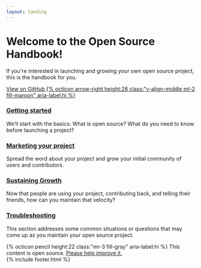 ```yaml
---
layout: landing
---
```


<div class="container-narrow text-center landing-intro">
  <h1>Welcome to the Open Source Handbook!</h1>
  <p class="mb-md-5 lead">
    If you're interested in launching and growing your own open source project, this is the handbook for you.
  </p>
  <a href="https://github.com/{{ site.github.repository_nwo }}">View on GitHub {% octicon arrow-right height:26 class:"v-align-middle ml-2 fill-maroon" aria-label:hi %}</a>
</div>

<div class="container-wide">
  <div class="clearfix gut-3 card-landing">
    <div class="col-md-6 mt-4 mt-lg-7">
      <div class="card p-4">
        <h3>
          <a href="{{ site.baseurl }}/getting-started/">Getting started</a>
        </h3>
        <p class="mb-0">
          We’ll start with the basics: What is open source? What do you need to know before launching a project?
        </p>
      </div>
    </div>
    <div class="col-md-6 mt-4 mt-lg-7">
      <div class="card p-4">
        <h3>
          <a href="{{ site.baseurl }}/marketing/">Marketing your project</a>
        </h3>
        <p class="mb-0">
          Spread the word about your project and grow your initial community of users and contributors.
        </p>
      </div>
    </div>
    <div class="col-md-6 mt-4 mt-lg-5">
      <div class="card p-4">
        <h3>
          <a href="{{ site.baseurl }}/sustaining/">Sustaining Growth</a>
        </h3>
        <p class="mb-0">
          Now that people are using your project, contributing back, and telling their friends, how can you maintain that velocity?
        </p>
      </div>
    </div>
    <div class="col-md-6 mt-4 mt-lg-5">
      <div class="card p-4">
        <h3>
          <a href="{{ site.baseurl }}/troubleshooting/">Troubleshooting</a>
        </h3>
        <p class="mb-0">
          This section addresses some common situations or questions that may come up as you maintain your open source project.
        </p>
      </div>
    </div>
  </div>
</div><!--end container-wide-->

<div class="container-narrow mb-0 my-4 my-md-7">
  <div class="border text-center p-3 p-md-4">
    {% octicon pencil height:22 class:"mr-3 fill-gray" aria-label:hi %}
    <span class="d-block d-md-inline">This content is open source.</span>
    <a data-proofer-ignore href="https://github.com/{{ site.github.repository_nwo }}/edit/{{ site.branch }}/{{ page.path }}" class="d-block d-md-inline">
      Please help improve it.
    </a>
  </div>
  {% include footer.html %}
</div>
